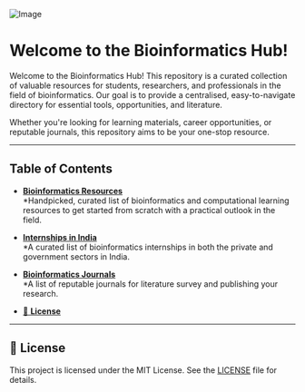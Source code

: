 ![Image](https://github.com/user-attachments/assets/aa47f77d-210d-4e7d-81ab-4f31281df090)

# Welcome to the Bioinformatics Hub!
Welcome to the Bioinformatics Hub! This repository is a curated collection of valuable resources for students, researchers, and professionals in the field of bioinformatics. Our goal is to provide a centralised, easy-to-navigate directory for essential tools, opportunities, and literature.

Whether you're looking for learning materials, career opportunities, or reputable journals, this repository aims to be your one-stop resource.

---

## Table of Contents

*   [**Bioinformatics Resources**](./Bioinformatics_101.md)  
    *Handpicked, curated list of bioinformatics and computational learning resources to get started from scratch with a practical outlook in the field.

*   [**Internships in India**](./Internships.md)  
    *A curated list of bioinformatics internships in both the private and government sectors in India.

*   [**Bioinformatics Journals**](./BioinformaticsJournals.md)  
    *A list of reputable journals for literature survey and publishing your research.

*   [📝 **License**](#-license)

---

## 📝 License

This project is licensed under the MIT License. See the [LICENSE](./LICENSE) file for details.

